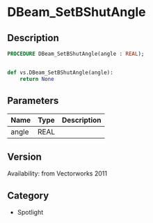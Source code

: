 # DBeam_SetBShutAngle

## Description
```pascal
PROCEDURE DBeam_SetBShutAngle(angle : REAL);
```

```python

def vs.DBeam_SetBShutAngle(angle):
    return None
```

## Parameters
|Name|Type|Description|
|---|---|---|
|angle|REAL||

## Version
Availability: from Vectorworks 2011
## Category
* Spotlight

